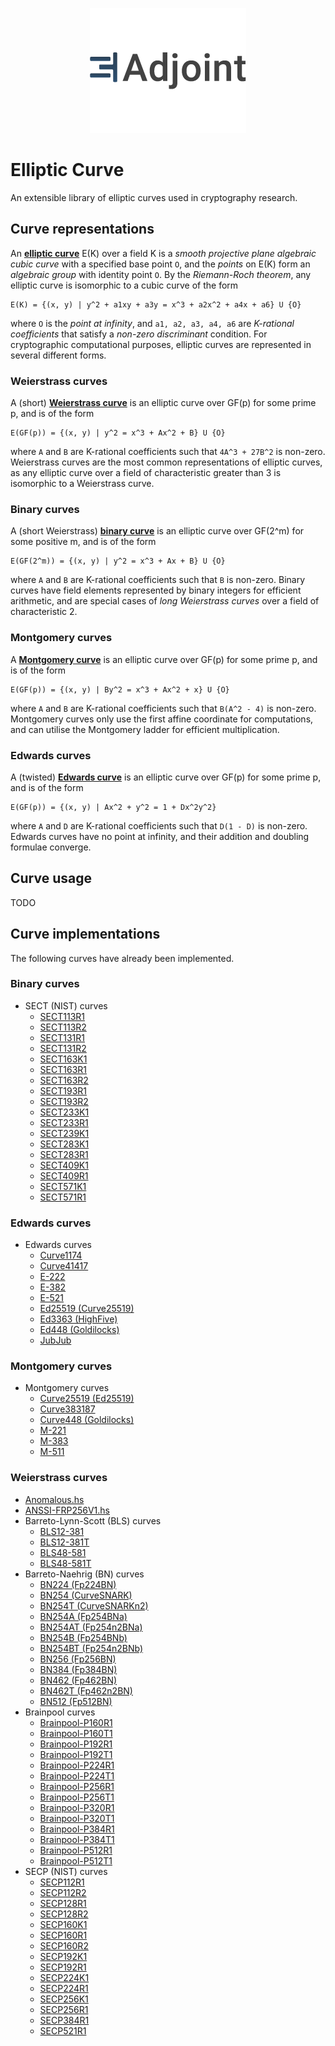 <p align="center">
  <a href="http://www.adjoint.io">
    <img width="250" src="./.assets/adjoint.png" alt="Adjoint Logo" />
  </a>
</p>

# Elliptic Curve

An extensible library of elliptic curves used in cryptography research.

## Curve representations

An [**elliptic curve**](src/Curve.hs) E(K) over a field K is a *smooth projective plane algebraic cubic curve* with a specified base point `O`, and the *points* on E(K) form an *algebraic group* with identity point `O`. By the *Riemann-Roch theorem*, any elliptic curve is isomorphic to a cubic curve of the form
```
E(K) = {(x, y) | y^2 + a1xy + a3y = x^3 + a2x^2 + a4x + a6} U {O}
```
where `O` is the *point at infinity*, and `a1, a2, a3, a4, a6` are *K-rational coefficients* that satisfy a *non-zero discriminant* condition. For cryptographic computational purposes, elliptic curves are represented in several different forms.

### Weierstrass curves

A (short) [**Weierstrass curve**](src/Curve/Weierstrass.hs) is an elliptic curve over GF(p) for some prime p, and is of the form
```
E(GF(p)) = {(x, y) | y^2 = x^3 + Ax^2 + B} U {O}
```
where `A` and `B` are K-rational coefficients such that `4A^3 + 27B^2` is non-zero. Weierstrass curves are the most common representations of elliptic curves, as any elliptic curve over a field of characteristic greater than 3 is isomorphic to a Weierstrass curve.

### Binary curves

A (short Weierstrass) [**binary curve**](src/Curve/Binary.hs) is an elliptic curve over GF(2^m) for some positive m, and is of the form
```
E(GF(2^m)) = {(x, y) | y^2 = x^3 + Ax + B} U {O}
```
where `A` and `B` are K-rational coefficients such that `B` is non-zero. Binary curves have field elements represented by binary integers for efficient arithmetic, and are special cases of *long Weierstrass curves* over a field of characteristic 2.

### Montgomery curves

A [**Montgomery curve**](src/Curve/Montgomery.hs) is an elliptic curve over GF(p) for some prime p, and is of the form
```
E(GF(p)) = {(x, y) | By^2 = x^3 + Ax^2 + x} U {O}
```
where `A` and `B` are K-rational coefficients such that `B(A^2 - 4)` is non-zero. Montgomery curves only use the first affine coordinate for computations, and can utilise the Montgomery ladder for efficient multiplication.

### Edwards curves

A (twisted) [**Edwards curve**](src/Curve/Edwards.hs) is an elliptic curve over GF(p) for some prime p, and is of the form
```
E(GF(p)) = {(x, y) | Ax^2 + y^2 = 1 + Dx^2y^2}
```
where `A` and `D` are K-rational coefficients such that `D(1 - D)` is non-zero. Edwards curves have no point at infinity, and their addition and doubling formulae converge.

## Curve usage

TODO

## Curve implementations

The following curves have already been implemented.

### Binary curves

* SECT (NIST) curves
  * [SECT113R1](src/Curve/Binary/SECT113R1.hs)
  * [SECT113R2](src/Curve/Binary/SECT113R2.hs)
  * [SECT131R1](src/Curve/Binary/SECT131R1.hs)
  * [SECT131R2](src/Curve/Binary/SECT131R2.hs)
  * [SECT163K1](src/Curve/Binary/SECT163K1.hs)
  * [SECT163R1](src/Curve/Binary/SECT163R1.hs)
  * [SECT163R2](src/Curve/Binary/SECT163R2.hs)
  * [SECT193R1](src/Curve/Binary/SECT193R1.hs)
  * [SECT193R2](src/Curve/Binary/SECT193R2.hs)
  * [SECT233K1](src/Curve/Binary/SECT233K1.hs)
  * [SECT233R1](src/Curve/Binary/SECT233R1.hs)
  * [SECT239K1](src/Curve/Binary/SECT239K1.hs)
  * [SECT283K1](src/Curve/Binary/SECT283K1.hs)
  * [SECT283R1](src/Curve/Binary/SECT283R1.hs)
  * [SECT409K1](src/Curve/Binary/SECT409K1.hs)
  * [SECT409R1](src/Curve/Binary/SECT409R1.hs)
  * [SECT571K1](src/Curve/Binary/SECT571K1.hs)
  * [SECT571R1](src/Curve/Binary/SECT571R1.hs)

### Edwards curves

* Edwards curves
  * [Curve1174](src/Curve/Edwards/Curve1174.hs)
  * [Curve41417](src/Curve/Edwards/Curve41417.hs)
  * [E-222](src/Curve/Edwards/E222.hs)
  * [E-382](src/Curve/Edwards/E382.hs)
  * [E-521](src/Curve/Edwards/E521.hs)
  * [Ed25519 (Curve25519)](src/Curve/Edwards/Ed25519.hs)
  * [Ed3363 (HighFive)](src/Curve/Edwards/Ed3363.hs)
  * [Ed448 (Goldilocks)](src/Curve/Edwards/Ed448.hs)
  * [JubJub](src/Curve/Edwards/JubJub.hs)

### Montgomery curves

* Montgomery curves
  * [Curve25519 (Ed25519)](src/Curve/Montgomery/Curve25519.hs)
  * [Curve383187](src/Curve/Montgomery/Curve383187.hs)
  * [Curve448 (Goldilocks)](src/Curve/Montgomery/Curve448.hs)
  * [M-221](src/Curve/Montgomery/M221.hs)
  * [M-383](src/Curve/Montgomery/M383.hs)
  * [M-511](src/Curve/Montgomery/M511.hs)

### Weierstrass curves

* [Anomalous.hs](src/Curve/Weierstrass/Anomalous.hs)
* [ANSSI-FRP256V1.hs](src/Curve/Weierstrass/ANSSIFRP256V1.hs)
* Barreto-Lynn-Scott (BLS) curves
  * [BLS12-381](src/Curve/Weierstrass/BLS12_381.hs)
  * [BLS12-381T](src/Curve/Weierstrass/BLS12_381T.hs)
  * [BLS48-581](src/Curve/Weierstrass/BLS48_581.hs)
  * [BLS48-581T](src/Curve/Weierstrass/BLS48_581T.hs)
* Barreto-Naehrig (BN) curves
  * [BN224 (Fp224BN)](src/Curve/Weierstrass/BN224.hs)
  * [BN254 (CurveSNARK)](src/Curve/Weierstrass/BN254.hs)
  * [BN254T (CurveSNARKn2)](src/Curve/Weierstrass/BN254T.hs)
  * [BN254A (Fp254BNa)](src/Curve/Weierstrass/BN254A.hs)
  * [BN254AT (Fp254n2BNa)](src/Curve/Weierstrass/BN254AT.hs)
  * [BN254B (Fp254BNb)](src/Curve/Weierstrass/BN254B.hs)
  * [BN254BT (Fp254n2BNb)](src/Curve/Weierstrass/BN254BT.hs)
  * [BN256 (Fp256BN)](src/Curve/Weierstrass/BN256.hs)
  * [BN384 (Fp384BN)](src/Curve/Weierstrass/BN384.hs)
  * [BN462 (Fp462BN)](src/Curve/Weierstrass/BN462.hs)
  * [BN462T (Fp462n2BN)](src/Curve/Weierstrass/BN462T.hs)
  * [BN512 (Fp512BN)](src/Curve/Weierstrass/BN512.hs)
* Brainpool curves
  * [Brainpool-P160R1](src/Curve/Weierstrass/BrainpoolP160R1.hs)
  * [Brainpool-P160T1](src/Curve/Weierstrass/BrainpoolP160T1.hs)
  * [Brainpool-P192R1](src/Curve/Weierstrass/BrainpoolP192R1.hs)
  * [Brainpool-P192T1](src/Curve/Weierstrass/BrainpoolP192T1.hs)
  * [Brainpool-P224R1](src/Curve/Weierstrass/BrainpoolP224R1.hs)
  * [Brainpool-P224T1](src/Curve/Weierstrass/BrainpoolP224T1.hs)
  * [Brainpool-P256R1](src/Curve/Weierstrass/BrainpoolP256R1.hs)
  * [Brainpool-P256T1](src/Curve/Weierstrass/BrainpoolP256T1.hs)
  * [Brainpool-P320R1](src/Curve/Weierstrass/BrainpoolP320R1.hs)
  * [Brainpool-P320T1](src/Curve/Weierstrass/BrainpoolP320T1.hs)
  * [Brainpool-P384R1](src/Curve/Weierstrass/BrainpoolP384R1.hs)
  * [Brainpool-P384T1](src/Curve/Weierstrass/BrainpoolP384T1.hs)
  * [Brainpool-P512R1](src/Curve/Weierstrass/BrainpoolP512R1.hs)
  * [Brainpool-P512T1](src/Curve/Weierstrass/BrainpoolP512T1.hs)
* SECP (NIST) curves
  * [SECP112R1](src/Curve/Weierstrass/SECP112R1.hs)
  * [SECP112R2](src/Curve/Weierstrass/SECP112R2.hs)
  * [SECP128R1](src/Curve/Weierstrass/SECP128R1.hs)
  * [SECP128R2](src/Curve/Weierstrass/SECP128R2.hs)
  * [SECP160K1](src/Curve/Weierstrass/SECP160K1.hs)
  * [SECP160R1](src/Curve/Weierstrass/SECP160R1.hs)
  * [SECP160R2](src/Curve/Weierstrass/SECP160R2.hs)
  * [SECP192K1](src/Curve/Weierstrass/SECP192K1.hs)
  * [SECP192R1](src/Curve/Weierstrass/SECP192R1.hs)
  * [SECP224K1](src/Curve/Weierstrass/SECP224K1.hs)
  * [SECP224R1](src/Curve/Weierstrass/SECP224R1.hs)
  * [SECP256K1](src/Curve/Weierstrass/SECP256K1.hs)
  * [SECP256R1](src/Curve/Weierstrass/SECP256R1.hs)
  * [SECP384R1](src/Curve/Weierstrass/SECP384R1.hs)
  * [SECP521R1](src/Curve/Weierstrass/SECP521R1.hs)
